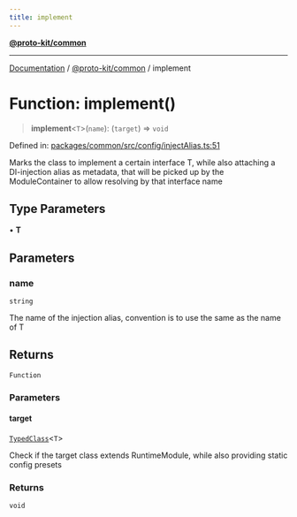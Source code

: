 ```yaml
---
title: implement
---
```


[**@proto-kit/common**](../README.md)

***

[Documentation](../../../README.md) / [@proto-kit/common](../README.md) / implement

# Function: implement()

> **implement**\<`T`\>(`name`): (`target`) => `void`

Defined in: [packages/common/src/config/injectAlias.ts:51](https://github.com/proto-kit/framework/blob/28efa802e3737fc3b77339148b307ef7246f3ef1/packages/common/src/config/injectAlias.ts#L51)

Marks the class to implement a certain interface T, while also attaching
a DI-injection alias as metadata, that will be picked up by the ModuleContainer
to allow resolving by that interface name

## Type Parameters

• **T**

## Parameters

### name

`string`

The name of the injection alias, convention is to use the same as the name of T

## Returns

`Function`

### Parameters

#### target

[`TypedClass`](../type-aliases/TypedClass.md)\<`T`\>

Check if the target class extends RuntimeModule, while
also providing static config presets

### Returns

`void`
